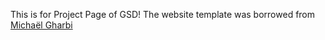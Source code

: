 This is for Project Page of GSD!
The website template was borrowed from <a href="http://mgharbi.com/">Michaël Gharbi